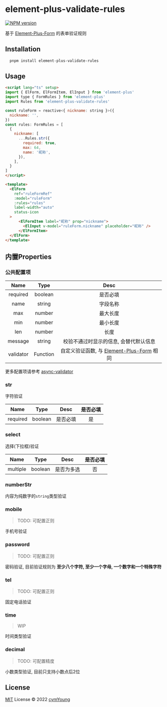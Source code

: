 # element-plus-validate-rules

[![NPM version](https://img.shields.io/npm/v/element-plus-validate-rules?color=a1b858&label=)](https://www.npmjs.com/package/element-plus-validate-rules)

基于 [Element-Plus-Form](https://element-plus.gitee.io/zh-CN/component/form.html) 的表单验证规则

## Installation

```bash
  pnpm install element-plus-validate-rules
```

## Usage

```html
<script lang="ts" setup>
import { ElForm, ElFormItem, ElInput } from 'element-plus'
import type { FormRules } from 'element-plus'
import Rules from 'element-plus-validate-rules'

const ruleForm = reactive<{ nickname: string }>({
  nickname: '',
})
const rules: FormRules = [
  {
    nickname: [
      ...Rules.str({
        required: true,
        max: 64,
        name: '昵称',
      }),
    ],
  }
]
</script>

<template>
  <ElForm
    ref="ruleFormRef"
    :model="ruleForm"
    :rules="rules"
    label-width="auto"
    status-icon
  >
      <ElFormItem label="昵称" prop="nickname">
        <ElInput v-model="ruleForm.nickname" placeholder="昵称" />
      </ElFormItem>
  </ElForm>
</template>
```

## 内置Properties

### 公共配置项

| Name | Type | Desc |
| :--: | :--: | :--: |
| required | boolean | 是否必填 |
| name | string | 字段名称 |
| max | number | 最大长度 |
| min | number | 最小长度 |
| len | number | 长度 |
| message | string | 校验不通过时显示的信息, 会替代默认信息 |
| validator | Function | 自定义验证函数, 与 [Element-Plus-Form](https://element-plus.gitee.io/zh-CN/component/form.html) 相同 |

更多配置项请参考 [async-validator](https://github.com/yiminghe/async-validator)

### str

字符验证

| Name | Type | Desc | 是否必填 |
| :--: | :--: | :--: | :--: |
| required | boolean | 是否必填 | 是 |

### select

选择(下拉框)验证

| Name | Type | Desc | 是否必填 |
| :--: | :--: | :--: | :--: |
| multiple | boolean | 是否为多选 | 否 |

### numberStr

内容为纯数字的`string`类型验证

### mobile

> TODO: 可配置正则

手机号验证

### password

> TODO: 可配置正则

密码验证, 目前验证规则为 **至少八个字符, 至少一个字母, 一个数字和一个特殊字符**

### tel

> TODO: 可配置正则

固定电话验证

### time

> WIP

时间类型验证

### decimal

> TODO: 可配置精度

小数类型验证, 目前只支持小数点后2位

## License

[MIT](./LICENSE) License © 2022 [cymYoung](https://github.com/cuiyiming1998)
